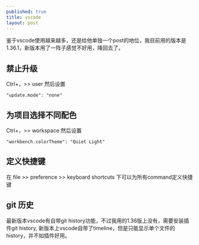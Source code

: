 ```yaml
---
published: true
title: vscode
layout: post
---
```


鉴于vscode使用越来越多，还是给他单独一个post的地位，我目前用的版本是1.36.1，新版本用了一阵子感觉不好用，降回去了。

## 禁止升级
Ctrl+，>> user 然后设置

```
"update.mode": "none"  
```

## 为项目选择不同配色

Ctrl+，>> workspace 然后设置

```
"workbench.colorTheme": "Quiet Light"
```

## 定义快捷键

在 file >> preference >> keyboard shortcuts 下可以为所有command定义快捷键

## git 历史

最新版本vscode有自带git history功能，不过我用的1.36版上没有，需要安装插件git history, 新版本上vscode自带了timeline，但是只能显示单个文件的history，并不如插件好用。
